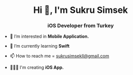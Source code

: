 <h1 align="center">Hi 👋, I'm Sukru Simsek</h1>
<h3 align="center">iOS Developer from Turkey</h3>

- 👀 I’m interested in **Mobile Application.**

- 🌱 I’m currently learning **Swift**

- 📫 How to reach me = sukrusimsekll@gmail.com

- 👨🏼‍💻 I'm creating **iOS App.**
